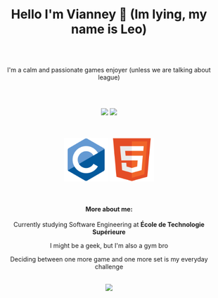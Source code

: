 <div align="center">
  <h1>Hello I'm Vianney 👋 (Im lying, my name is Leo)</h1>
  
  </br></br>
  
  I'm a calm and passionate games enjoyer (unless we are talking about league)

  </br></br>

  <!-- https://github.com/anuraghazra/github-readme-stats -->
  <img src="https://github-readme-stats.vercel.app/api?username=AdelnorAcmorux&hide=issues&show_icons=true&theme=github_dark_dimmed"/>
  <img src="https://github-readme-stats.vercel.app/api/top-langs/?username=AdelnorAcmorux&layout=compact&theme=github_dark_dimmed"/>

  </br></br>
  <img height="100" title="C" alt="c" src="https://github.com/devicons/devicon/blob/master/icons/c/c-original.svg">
  <img height="100" title="HTML" alt="HTML" src="https://github.com/devicons/devicon/blob/master/icons/html5/html5-original.svg">
  
  
  </br>

  <h4>More about me:</h4>
  
  Currently studying Software Engineering at **École de Technologie Supérieure**
  
  I might be a geek, but I'm also a gym bro

  Deciding between one more game and one more set is my everyday challenge
  </br></br>
  
  <img src="https://komarev.com/ghpvc/?username=AdelnorAcmorux&color=red"/>
</div>

